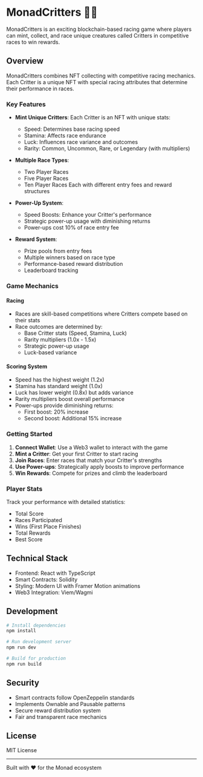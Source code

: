 # MonadCritters 🏃‍♂️

MonadCritters is an exciting blockchain-based racing game where players can mint, collect, and race unique creatures called Critters in competitive races to win rewards.

## Overview

MonadCritters combines NFT collecting with competitive racing mechanics. Each Critter is a unique NFT with special racing attributes that determine their performance in races.

### Key Features

- **Mint Unique Critters**: Each Critter is an NFT with unique stats:
  - Speed: Determines base racing speed
  - Stamina: Affects race endurance
  - Luck: Influences race variance and outcomes
  - Rarity: Common, Uncommon, Rare, or Legendary (with multipliers)

- **Multiple Race Types**:
  - Two Player Races
  - Five Player Races
  - Ten Player Races
  Each with different entry fees and reward structures

- **Power-Up System**:
  - Speed Boosts: Enhance your Critter's performance
  - Strategic power-up usage with diminishing returns
  - Power-ups cost 10% of race entry fee

- **Reward System**:
  - Prize pools from entry fees
  - Multiple winners based on race type
  - Performance-based reward distribution
  - Leaderboard tracking

### Game Mechanics

#### Racing
- Races are skill-based competitions where Critters compete based on their stats
- Race outcomes are determined by:
  - Base Critter stats (Speed, Stamina, Luck)
  - Rarity multipliers (1.0x - 1.5x)
  - Strategic power-up usage
  - Luck-based variance

#### Scoring System
- Speed has the highest weight (1.2x)
- Stamina has standard weight (1.0x)
- Luck has lower weight (0.8x) but adds variance
- Rarity multipliers boost overall performance
- Power-ups provide diminishing returns:
  - First boost: 20% increase
  - Second boost: Additional 15% increase

### Getting Started

1. **Connect Wallet**: Use a Web3 wallet to interact with the game
2. **Mint a Critter**: Get your first Critter to start racing
3. **Join Races**: Enter races that match your Critter's strengths
4. **Use Power-ups**: Strategically apply boosts to improve performance
5. **Win Rewards**: Compete for prizes and climb the leaderboard

### Player Stats

Track your performance with detailed statistics:
- Total Score
- Races Participated
- Wins (First Place Finishes)
- Total Rewards
- Best Score

## Technical Stack

- Frontend: React with TypeScript
- Smart Contracts: Solidity
- Styling: Modern UI with Framer Motion animations
- Web3 Integration: Viem/Wagmi

## Development

```bash
# Install dependencies
npm install

# Run development server
npm run dev

# Build for production
npm run build
```

## Security

- Smart contracts follow OpenZeppelin standards
- Implements Ownable and Pausable patterns
- Secure reward distribution system
- Fair and transparent race mechanics

## License

MIT License

---

Built with ❤️ for the Monad ecosystem 